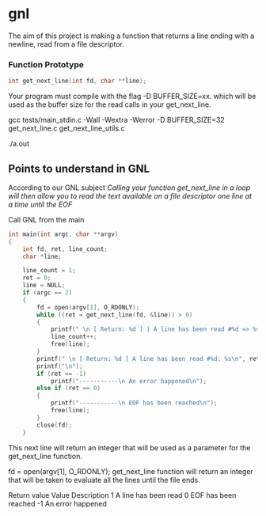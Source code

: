 # gnl

The aim of this project is making a function that returns a line
ending with a newline, read from a file descriptor.

### Function Prototype
```c
int	get_next_line(int fd, char **line);
```

Your program must compile with the flag -D BUFFER_SIZE=xx. which will be used as the buffer size for the read calls in your get_next_line.

gcc tests/main_stdin.c -Wall -Wextra -Werror -D BUFFER_SIZE=32 get_next_line.c get_next_line_utils.c

./a.out


## Points to understand in GNL

According to our GNL subject *Calling your function get_next_line in a loop will then allow you to read the text
available on a file descriptor one line at a time until the EOF*

Call GNL from the main

```c
int main(int argc, char **argv)
{
	int fd, ret, line_count;
	char *line;

	line_count = 1;
	ret = 0;
	line = NULL;
	if (argc == 2)
	{
		fd = open(argv[1], O_RDONLY);
		while ((ret = get_next_line(fd, &line)) > 0)
		{
			printf(" \n [ Return: %d ] | A line has been read #%d => %s\n", ret, line_count, line);
			line_count++;
			free(line);
		}
		printf(" \n [ Return: %d ] A line has been read #%d: %s\n", ret, line_count++, line);
		printf("\n");
		if (ret == -1)
			printf("-----------\n An error happened\n");
		else if (ret == 0)
		{
			printf("-----------\n EOF has been reached\n");
			free(line);
		}
		close(fd);
	}
```
  
This next line will return an integer that will be used as a parameter for the get_next_line function.

fd = open(argv[1], O_RDONLY);
get_next_line function will return an integer that will be taken to evaluate all the lines until the file ends.

Return value
Value	Description
1	A line has been read
0	EOF has been reached
-1	An error happened


